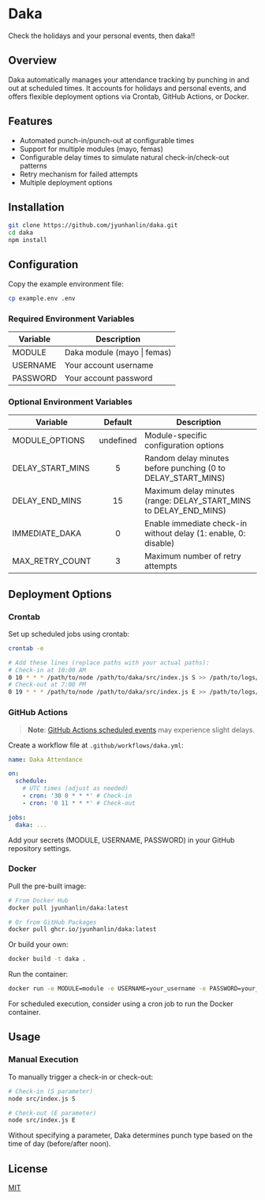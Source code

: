 # Daka

Check the holidays and your personal events, then daka!!

## Overview

Daka automatically manages your attendance tracking by punching in and out at scheduled times. It accounts for holidays and personal events, and offers flexible deployment options via Crontab, GitHub Actions, or Docker.

## Features

- Automated punch-in/punch-out at configurable times
- Support for multiple modules (mayo, femas)
- Configurable delay times to simulate natural check-in/check-out patterns
- Retry mechanism for failed attempts
- Multiple deployment options

## Installation

```bash
git clone https://github.com/jyunhanlin/daka.git
cd daka
npm install
```

## Configuration

Copy the example environment file:

```bash
cp example.env .env
```

### Required Environment Variables

| Variable | Description                 |
| -------- | --------------------------- |
| MODULE   | Daka module (mayo \| femas) |
| USERNAME | Your account username       |
| PASSWORD | Your account password       |

### Optional Environment Variables

| Variable         |  Default  | Description                                                       |
| ---------------- | :-------: | ----------------------------------------------------------------- |
| MODULE_OPTIONS   | undefined | Module-specific configuration options                             |
| DELAY_START_MINS |     5     | Random delay minutes before punching (0 to DELAY_START_MINS)      |
| DELAY_END_MINS   |    15     | Maximum delay minutes (range: DELAY_START_MINS to DELAY_END_MINS) |
| IMMEDIATE_DAKA   |     0     | Enable immediate check-in without delay (1: enable, 0: disable)   |
| MAX_RETRY_COUNT  |     3     | Maximum number of retry attempts                                  |

## Deployment Options

### Crontab

Set up scheduled jobs using crontab:

```bash
crontab -e

# Add these lines (replace paths with your actual paths):
# Check-in at 10:00 AM
0 10 * * * /path/to/node /path/to/daka/src/index.js S >> /path/to/logs/daka.log 2>&1
# Check-out at 7:00 PM
0 19 * * * /path/to/node /path/to/daka/src/index.js E >> /path/to/logs/daka.log 2>&1
```

### GitHub Actions

> **Note**: [GitHub Actions scheduled events](https://docs.github.com/en/actions/using-workflows/events-that-trigger-workflows#schedule) may experience slight delays.

Create a workflow file at `.github/workflows/daka.yml`:

```yaml
name: Daka Attendance

on:
  schedule:
    # UTC times (adjust as needed)
    - cron: '30 0 * * *' # Check-in
    - cron: '0 11 * * *' # Check-out

jobs:
  daka: ...
```

Add your secrets (MODULE, USERNAME, PASSWORD) in your GitHub repository settings.

### Docker

Pull the pre-built image:

```bash
# From Docker Hub
docker pull jyunhanlin/daka:latest

# Or from GitHub Packages
docker pull ghcr.io/jyunhanlin/daka:latest
```

Or build your own:

```bash
docker build -t daka .
```

Run the container:

```bash
docker run -e MODULE=module -e USERNAME=your_username -e PASSWORD=your_password jyunhanlin/daka:latest
```

For scheduled execution, consider using a cron job to run the Docker container.

## Usage

### Manual Execution

To manually trigger a check-in or check-out:

```bash
# Check-in (S parameter)
node src/index.js S

# Check-out (E parameter)
node src/index.js E
```

Without specifying a parameter, Daka determines punch type based on the time of day (before/after noon).

## License

[MIT](LICENSE)
